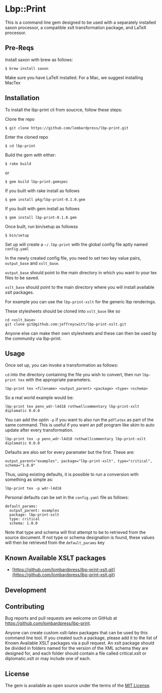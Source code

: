 # Lbp::Print

This is a command line gem designed to be used with a separately installed saxon processor, a compatible xslt transformation package, and LaTeX processor.

## Pre-Reqs

Install saxon with brew as follows:

    $ brew install saxon

Make sure you have LaTeX installed. For a Mac, we suggest installing MacTex

## Installation

To install the lbp-print cli from soucrce, follow these steps:

Clone the repo
    
    $ git clone https://github.com/lombardpress/lbp-print.git

Enter the cloned repo

    $ cd lbp-print

Build the gem with either:

    $ rake build

or

    $ gem build lbp-print.gemspec

If you built with rake install as follows

    $ gem install pkg/lbp-print-0.1.0.gem

If you built with gem install as follows

    $ gem install lbp-print-0.1.0.gem

Once built, run bin/setup as followss

    $ bin/setup

Set up will create a `~/.lbp-print` with the global config file aptly named `config.yaml`

In the newly created config file, you need to set two key value pairs, `output_base` and `xslt_base`.

`output_base` should point to the main directory in which you want to your tex files to be saved.

`xslt_base` should point to the main directory where you will install available xslt packages.

For example you can use the `lbp-print-xslt` for the generic lbp renderings.

These stylesheets should be cloned into `xslt_base` like so

    cd <xslt_base>
    git clone git@github.com:jeffreycwitt/lbp-print-xslt.git

Anyone else can make their own stylesheets and these can then be used by the community via lbp-print.

## Usage

Once set up, you can invoke a transformation as follows:

`cd` into the directory containing the file you wish to convert, then run `lbp-print tex` with the appropriate parameters.

    lbp-print tex <filename> <output_parent> <package> <type> <schema> 

So a real world example would be: 

    lbp-print tex penn_wdr-l4d18 rothwellcommentary lbp-print-xslt diplomatic 0.0.0 

You can add the optin `-p` if you want to also run the `pdflatex` as part of the same command. This is useful if you want an pdf program like skim to auto update after every transformation.

    lbp-print tex -p penn_wdr-l4d18 rothwellcommentary lbp-print-xslt diplomatic 0.0.0 

Defaults are also set for every paramater but the first. These are: 

    output_parent="examples", package="lbp-print-xslt", type="critical", schema="1.0.0"

Thus, using existing defaults, it is possible to run a conversion with something as simple as:

    lbp-print tex -p wdr-l4d18

Personal defaults can be set in the `config.yaml` file as follows:

    default_params: 
      output_parent: examples
      package: lbp-print-xslt
      type: critical
      schema: 1.0.0

Note that type and schema will first attempt to be to retrieved from the source document. If not type or schema designation is found, these values will then be retrieved from the `default_params` key

## Known Available XSLT packages

* [https://github.com/lombardpress/lbp-print-xslt.git](https://github.com/lombardpress/lbp-print-xslt.git)

## Development

## Contributing

Bug reports and pull requests are welcome on GitHub at https://github.com/lombardpress/lbp-print.

Anyone can create custom xslt-latex packages that can be used by this command line tool. If you created such a package, please add it to the list of Known Available XSLT packages via a pull request. An xslt package should be divided in folders named for the version of the XML schema they are designed for, and each folder should contain a file called critical.xslt or diplomatic.xslt or may include one of each.

## License

The gem is available as open source under the terms of the [MIT License](http://opensource.org/licenses/MIT).

